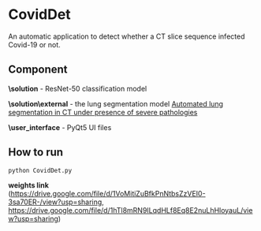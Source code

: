 # CovidDet
An automatic application to detect whether a CT slice sequence infected Covid-19 or not.  
## Component  
**\solution** - ResNet-50 classification model  

**\solution\external** - the lung segmentation model [Automated lung segmentation in CT under presence of severe pathologies](https://github.com/FannieCream/lungmask)  

**\user_interface** - PyQt5 UI files

## How to run
`python CovidDet.py`

**weights link**  
(https://drive.google.com/file/d/1VoMitiZuBfkPnNtbsZzVEI0-3sa70ER-/view?usp=sharing, https://drive.google.com/file/d/1hTl8mRN9ILqdHLf8Eq8E2nuLhHloyauL/view?usp=sharing)
